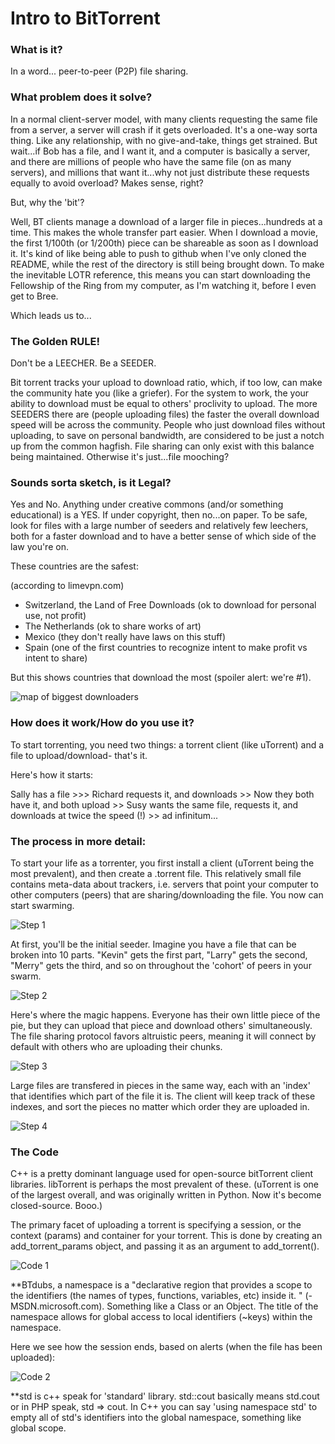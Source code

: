 # Intro to BitTorrent

### What is it?

In a word... peer-to-peer (P2P) file sharing. 

### What problem does it solve?

In a normal client-server model, with many clients requesting the same file from a server, a server will crash if it gets overloaded. It's a one-way sorta thing. Like any relationship, with no give-and-take, things get strained. But wait...if Bob has a file, and I want it, and a computer is basically a server, and there are millions of people who have the same file (on as many servers), and millions that want it...why not just distribute these requests equally to avoid overload? Makes sense, right?

But, why the 'bit'?

Well, BT clients manage a download of a larger file in pieces...hundreds at a time. This makes the whole transfer part easier. When I download a movie, the first 1/100th (or 1/200th) piece can be shareable as soon as I download it. It's kind of like being able to push to github when I've only cloned the README, while the rest of the directory is still being brought down. To make the inevitable LOTR reference, this means you can start downloading the Fellowship of the Ring from my computer, as I'm watching it, before I even get to Bree.

Which leads us to...

### The Golden RULE!

Don't be a LEECHER. Be a SEEDER.

Bit torrent tracks your upload to download ratio, which, if too low, can make the community hate you (like a griefer). For the system to work, the your ability to download must be equal to others' proclivity to upload. The more SEEDERS there are (people uploading files) the faster the overall download speed will be across the community. People who just download files without uploading, to save on personal bandwidth, are considered to be just a notch up from the common hagfish. File sharing can only exist with this balance being maintained. Otherwise it's just...file mooching?

### Sounds sorta sketch, is it Legal?

Yes and No. Anything under creative commons (and/or something educational) is a YES. If under copyright, then no...on paper. To be safe, look for files with a large number of seeders and relatively few leechers, both for a faster download and to have a better sense of which side of the law you're on.

These countries are the safest:

(according to limevpn.com)

- Switzerland, the Land of Free Downloads (ok to download for personal use, not profit)
- The Netherlands (ok to share works of art)
- Mexico (they don't really have laws on this stuff)
- Spain (one of the first countries to recognize intent to make profit vs intent to share)

But this shows countries that download the most (spoiler alert: we're #1).

![map of biggest downloaders](https://i.kinja-img.com/gawker-media/image/upload/s--FHGsk0-d--/c_fit,fl_progressive,q_80,w_636/17zg6lnxf04rnjpg.jpg "top downloaders")

### How does it work/How do you use it?

To start torrenting, you need two things: a torrent client (like uTorrent) and a file to upload/download- that's it. 

Here's how it starts: 

Sally has a file >>> Richard requests it, and downloads >> Now they both have it, and both upload >> Susy wants the same file, requests it, and downloads at twice the speed (!) >> ad infinitum...

### The process in more detail:

To start your life as a torrenter, you first install a client (uTorrent being the most prevalent), and then create a .torrent file. This relatively small file contains meta-data about trackers, i.e. servers that point your computer to other computers (peers) that are sharing/downloading the file. You now can start swarming.

![Step 1](./assets/step2.PNG?raw=true "Step 1")

At first, you'll be the initial seeder. Imagine you have a file that can be broken into 10 parts. "Kevin" gets the first part, "Larry" gets the second, "Merry" gets the third, and so on throughout the 'cohort' of peers in your swarm. 

![Step 2](./assets/step3.PNG?raw=true "Step 2")

Here's where the magic happens. Everyone has their own little piece of the pie, but they can upload that piece and download others' simultaneously. The file sharing protocol favors altruistic peers, meaning it will connect by default with others who are uploading their chunks. 

![Step 3](./assets/step4.PNG?raw=true "Step 3")

Large files are transfered in pieces in the same way, each with an 'index' that identifies which part of the file it is. The client will keep track of these indexes, and sort the pieces no matter which order they are uploaded in. 

![Step 4](./assets/step5.PNG?raw=true "Step 4")

### The Code

C++ is a pretty dominant language used for open-source bitTorrent client libraries. libTorrent is perhaps the most prevalent of these. (uTorrent is one of the largest overall, and was originally written in Python. Now it's become closed-source. Booo.)

The primary facet of uploading a torrent is specifying a session, or the context (params) and container for your torrent. This is done by creating an add_torrent_params object, and passing it as an argument to add_torrent().

![Code 1](./assets/code1.PNG?raw=true "Code1")

**BTdubs, a namespace is a "declarative region that provides a scope to the identifiers (the names of types, functions, variables, etc) inside it. " (-MSDN.microsoft.com). Something like a Class or an Object. The title of the namespace allows for global access to local identifiers (~keys) within the namespace. 


Here we see how the session ends, based on alerts (when the file has been uploaded):

![Code 2](./assets/code2.PNG?raw=true "Code2")

**std is c++ speak for 'standard' library. std::cout basically means std.cout or in PHP speak, std => cout. In C++ you can say 'using namespace std' to empty all of std's identifiers into the global namespace, something like global scope. 
